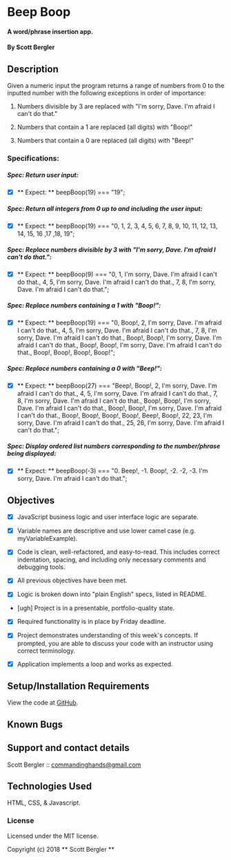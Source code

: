 # Beep Boop

#### A word/phrase insertion app.

#### By Scott Bergler

## Description
Given a numeric input the program returns a range of numbers from 0 to the inputted number with the following exceptions in order of importance:
1. Numbers divisible by 3 are replaced with "I'm sorry, Dave. I'm afraid I can't do that."

2. Numbers that contain a 1 are replaced (all digits) with "Boop!"

3. Numbers that contain a 0 are replaced (all digits) with "Beep!"

### Specifications:
##### Spec: Return user input:
- [x] ** Expect: ** beepBoop(19) === "19";

##### Spec: Return all integers from 0 up to and including the user input:
- [x] ** Expect: ** beepBoop(19) === "0, 1, 2, 3, 4, 5, 6, 7, 8, 9, 10, 11, 12, 13, 14, 15, 16 ,17 ,18, 19";

##### Spec: Replace numbers divisible by 3 with "I'm sorry, Dave. I'm afraid I can't do that.":
- [x] ** Expect: ** beepBoop(9) === "0, 1, I'm sorry, Dave. I'm afraid I can't do that., 4, 5, I'm sorry, Dave. I'm afraid I can't do that., 7, 8, I'm sorry, Dave. I'm afraid I can't do that.";

##### Spec: Replace numbers containing a 1 with "Boop!":
- [x] ** Expect: ** beepBoop(19) === "0, Boop!, 2, I'm sorry, Dave. I'm afraid I can't do that., 4, 5, I'm sorry, Dave. I'm afraid I can't do that., 7, 8, I'm sorry, Dave. I'm afraid I can't do that., Boop!, Boop!, I'm sorry, Dave. I'm afraid I can't do that., Boop!, Boop!, I'm sorry, Dave. I'm afraid I can't do that., Boop!, Boop!, Boop!, Boop!";

##### Spec: Replace numbers containing a 0 with "Beep!":
- [x] ** Expect: ** beepBoop(27) === "Beep!, Boop!, 2, I'm sorry, Dave. I'm afraid I can't do that., 4, 5, I'm sorry, Dave. I'm afraid I can't do that., 7, 8, I'm sorry, Dave. I'm afraid I can't do that., Boop!, Boop!, I'm sorry, Dave. I'm afraid I can't do that., Boop!, Boop!, I'm sorry, Dave. I'm afraid I can't do that., Boop!, Boop!, Boop!, Boop!, Beep!, Boop!, 22, 23, I'm sorry, Dave. I'm afraid I can't do that., 25, 26, I'm sorry, Dave. I'm afraid I can't do that.";

##### Spec: Display ordered list numbers corresponding to the number/phrase being displayed:
- [x] ** Expect: ** beepBoop(-3) ===
"0. Beep!,
-1. Boop!,
-2. -2,
-3. I'm sorry, Dave. I'm afraid I can't do that.";

## Objectives

- [x] JavaScript business logic and user interface logic are separate.

- [x] Variable names are descriptive and use lower camel case (e.g. myVariableExample).

- [x] Code is clean, well-refactored, and easy-to-read. This includes correct indentation, spacing, and including only necessary comments and debugging tools.

- [x] All previous objectives have been met.

- [x] Logic is broken down into "plain English" specs, listed in README.

- [ugh] Project is in a presentable, portfolio-quality state.

- [x] Required functionality is in place by Friday deadline.

- [x] Project demonstrates understanding of this week's concepts. If prompted, you are able to discuss your code with an instructor using correct terminology.

- [x] Application implements a loop and works as expected.

## Setup/Installation Requirements
View the code at [GitHub](https://github.com/skillitzimberg/beepBoop).

## Known Bugs


## Support and contact details

Scott Bergler :: commandinghands@gmail.com

## Technologies Used

HTML, CSS, & Javascript.

### License

Licensed under the MIT license.

Copyright (c) 2018 ** Scott Bergler **
